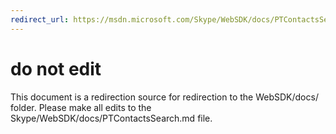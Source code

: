 ```yaml
---
redirect_url: https://msdn.microsoft.com/Skype/WebSDK/docs/PTContactsSearch
---
```

# do not edit
This document is a redirection source for redirection to the WebSDK/docs/ folder. Please make all edits to the Skype/WebSDK/docs/PTContactsSearch.md file.

